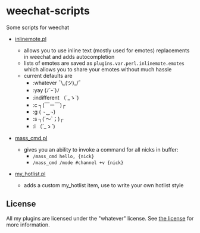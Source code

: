 # weechat-scripts
Some scripts for weechat

- [inlinemote.pl](inlinemote.pl)
  - allows you to use inline text (mostly used for emotes) replacements in weechat and adds autocompletion
  - lists of emotes are saved as `plugins.var.perl.inlinemote.emotes` which allows you to share your emotes without much hassle
  - current defaults are
    - :whatever ¯\\\_(ツ)\_/¯
    - :yay (ﾉ´ｰ`)ﾉ
    - :indifferent （´_ゝ`) 
    - :c ┐(￣ー￣)┌
    - :g ( ¬‿¬)
    - :s ┐(´～`；)┌
    - :i （´_ゝ`)
- [mass_cmd.pl](mass_cmd.pl)
  - gives you an ability to invoke a command for all nicks in buffer:
    - `/mass_cmd hello, {nick}`
    - `/mass_cmd /mode #channel +v {nick}`
    
- [my_hotlist.pl](my_hotlist.pl)
  - adds a custom my_hotlist item, use to write your own hotlist style

## License

All my plugins are licensed under the "whatever" license. See [the license](LICENSE) for more information.
